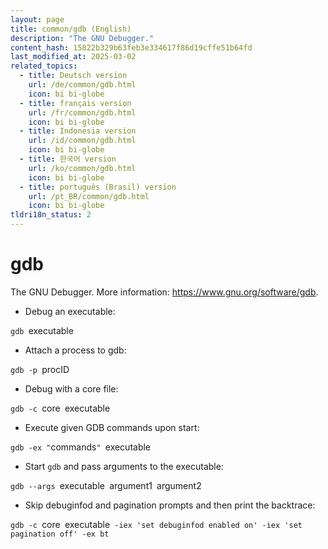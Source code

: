 ```yaml
---
layout: page
title: common/gdb (English)
description: "The GNU Debugger."
content_hash: 15822b329b63feb3e334617f86d19cffe51b64fd
last_modified_at: 2025-03-02
related_topics:
  - title: Deutsch version
    url: /de/common/gdb.html
    icon: bi bi-globe
  - title: français version
    url: /fr/common/gdb.html
    icon: bi bi-globe
  - title: Indonesia version
    url: /id/common/gdb.html
    icon: bi bi-globe
  - title: 한국어 version
    url: /ko/common/gdb.html
    icon: bi bi-globe
  - title: português (Brasil) version
    url: /pt_BR/common/gdb.html
    icon: bi bi-globe
tldri18n_status: 2
---
```

# gdb

The GNU Debugger.
More information: <https://www.gnu.org/software/gdb>.

- Debug an executable:

`gdb `<span class="tldr-var badge badge-pill bg-dark-lm bg-white-dm text-white-lm text-dark-dm font-weight-bold">executable</span>

- Attach a process to gdb:

`gdb -p `<span class="tldr-var badge badge-pill bg-dark-lm bg-white-dm text-white-lm text-dark-dm font-weight-bold">procID</span>

- Debug with a core file:

`gdb -c `<span class="tldr-var badge badge-pill bg-dark-lm bg-white-dm text-white-lm text-dark-dm font-weight-bold">core</span>` `<span class="tldr-var badge badge-pill bg-dark-lm bg-white-dm text-white-lm text-dark-dm font-weight-bold">executable</span>

- Execute given GDB commands upon start:

`gdb -ex "`<span class="tldr-var badge badge-pill bg-dark-lm bg-white-dm text-white-lm text-dark-dm font-weight-bold">commands</span>`" `<span class="tldr-var badge badge-pill bg-dark-lm bg-white-dm text-white-lm text-dark-dm font-weight-bold">executable</span>

- Start `gdb` and pass arguments to the executable:

`gdb --args `<span class="tldr-var badge badge-pill bg-dark-lm bg-white-dm text-white-lm text-dark-dm font-weight-bold">executable</span>` `<span class="tldr-var badge badge-pill bg-dark-lm bg-white-dm text-white-lm text-dark-dm font-weight-bold">argument1</span>` `<span class="tldr-var badge badge-pill bg-dark-lm bg-white-dm text-white-lm text-dark-dm font-weight-bold">argument2</span>

- Skip debuginfod and pagination prompts and then print the backtrace:

`gdb -c `<span class="tldr-var badge badge-pill bg-dark-lm bg-white-dm text-white-lm text-dark-dm font-weight-bold">core</span>` `<span class="tldr-var badge badge-pill bg-dark-lm bg-white-dm text-white-lm text-dark-dm font-weight-bold">executable</span>` -iex 'set debuginfod enabled on' -iex 'set pagination off' -ex bt`
